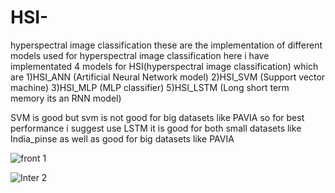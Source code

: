 # HSI-
hyperspectral image classification
these are the implementation of different models used for hyperspectral image classification 
here i have implementated 4 models for HSI(hyperspectral image classification) which are 
1)HSI_ANN (Artificial Neural Network model)
2)HSI_SVM (Support vector machine)
3)HSI_MLP (MLP classifier)
5)HSI_LSTM (Long short term memory its an RNN model)

SVM is good but svm is not good for big datasets like PAVIA 
so for best performance i suggest use LSTM it is good for both small datasets like India_pinse as well as good for big datasets like PAVIA 

![front 1](https://user-images.githubusercontent.com/61201056/93494254-73810780-f92a-11ea-9156-fce2bbeae545.png)


![Inter 2](https://user-images.githubusercontent.com/61201056/93494284-7b40ac00-f92a-11ea-97f8-d5de9862c8bd.png)
